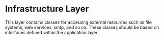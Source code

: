 # Infrastructure Layer

This layer contains classes for accessing external resources such as file systems, web services, smtp, and so on.
These classes should be based on interfaces defined within the application layer.
